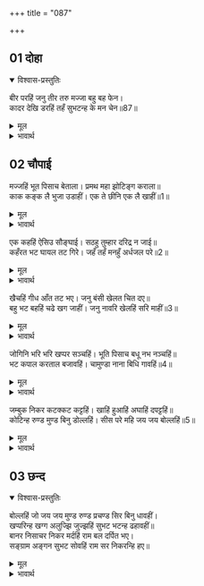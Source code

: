 +++
title = "087"

+++


## 01 दोहा
<details open><summary>विश्वास-प्रस्तुतिः</summary>

बीर परहिं जनु तीर तरु मज्जा बहु बह फेन।  
कादर देखि डरहिं तहँ सुभटन्ह के मन चेन॥87॥  
</details>
<details><summary>मूल</summary>

बीर परहिं जनु तीर तरु मज्जा बहु बह फेन।  
कादर देखि डरहिं तहँ सुभटन्ह के मन चेन॥87॥  
</details>

<details><summary>भावार्थ</summary>

 वीर पृथ्वी पर इस तरह गिर रहे हैं, मानो नदी-किनारे के वृक्ष ढह रहे हों। बहुत सी मज्जा बह रही है, वही फेन है। डरपोक जहाँ इसे देखकर डरते हैं, वहाँ उत्तम योद्धाओं के मन में सुख होता है॥87॥  
</details>

## 02 चौपाई

<div class="audioEmbed"  caption="AIR-वाचनम्" src="https://archive.org/download/rAmcharitmAnas-AIR/EPI-337.mp3"></div>

मज्जहिं भूत पिसाच बेताला। प्रमथ महा झोटिङ्ग कराला॥  
काक कङ्क लै भुजा उडाहीं। एक ते छीनि एक लै खाहीं॥1॥  

<details><summary>मूल</summary>

मज्जहिं भूत पिसाच बेताला। प्रमथ महा झोटिङ्ग कराला॥  
काक कङ्क लै भुजा उडाहीं। एक ते छीनि एक लै खाहीं॥1॥  
</details>

<details><summary>भावार्थ</summary>

भूत, पिशाच और बेताल, बडे-बडे झोण्टों वाले महान्‌ भयङ्कर झोटिङ्ग और प्रमथ (शिवगण) उस नदी में स्नान करते हैं। कौए और चील भुजाएँ लेकर उडते हैं और एक-दूसरे से छीनकर खा जाते हैं॥1॥  
</details>

एक कहहिं ऐसिउ सौङ्घाई। सठहु तुम्हार दरिद्र न जाई॥  
कहँरत भट घायल तट गिरे। जहँ तहँ मनहुँ अर्धजल परे॥2॥  

<details><summary>मूल</summary>

एक कहहिं ऐसिउ सौङ्घाई। सठहु तुम्हार दरिद्र न जाई॥  
कहँरत भट घायल तट गिरे। जहँ तहँ मनहुँ अर्धजल परे॥2॥  
</details>

<details><summary>भावार्थ</summary>

 एक (कोई) कहते हैं, अरे मूर्खों! ऐसी सस्ती (बहुतायत) है, फिर भी तुम्हारी दरिद्रता नहीं जाती? घायल योद्धा तट पर पडे कराह रहे हैं, मानो जहाँ-तहाँ अर्धजल (वे व्यक्ति जो मरने के समय आधे जल में रखे जाते हैं) पडे हों॥2॥  
</details>

खैचहिं गीध आँत तट भए। जनु बंसी खेलत चित दए॥  
बहु भट बहहिं चढे खग जाहीं। जनु नावरि खेलहिं सरि माहीं॥3॥  

<details><summary>मूल</summary>

खैचहिं गीध आँत तट भए। जनु बंसी खेलत चित दए॥  
बहु भट बहहिं चढे खग जाहीं। जनु नावरि खेलहिं सरि माहीं॥3॥  
</details>

<details><summary>भावार्थ</summary>

 गीध आँतें खीञ्च रहे हैं, मानो मछली मार नदी तट पर से चित्त लगाए हुए (ध्यानस्थ होकर) बंसी खेल रहे हों (बंसी से मछली पकड रहे हों)। बहुत से योद्धा बहे जा रहे हैं और पक्षी उन पर चढे चले जा रहे हैं। मानो वे नदी में नावरि (नौका क्रीडा) खेल रहे हों॥3॥  
</details>

जोगिनि भरि भरि खप्पर सञ्चहिं। भूति पिसाच बधू नभ नञ्चहिं॥  
भट कपाल करताल बजावहिं। चामुण्डा नाना बिधि गावहिं॥4॥  

<details><summary>मूल</summary>

जोगिनि भरि भरि खप्पर सञ्चहिं। भूति पिसाच बधू नभ नञ्चहिं॥  
भट कपाल करताल बजावहिं। चामुण्डा नाना बिधि गावहिं॥4॥  
</details>

<details><summary>भावार्थ</summary>

 योगिनियाँ खप्परों में भर-भरकर खून जमा कर रही हैं। भूत-पिशाचों की स्त्रियाँ आकाश में नाच रही हैं। चामुण्डाएँ योद्धाओं की खोपडियों का करताल बजा रही हैं और नाना प्रकार से गा रही हैं॥4॥  
</details>

जम्बुक निकर कटक्कट कट्टहिं। खाहिं हुआहिं अघाहिं दपट्टहिं॥  
कोटिन्ह रुण्ड मुण्ड बिनु डोल्लहिं। सीस परे महि जय जय बोल्लहिं॥5॥  

<details><summary>मूल</summary>

जम्बुक निकर कटक्कट कट्टहिं। खाहिं हुआहिं अघाहिं दपट्टहिं॥  
कोटिन्ह रुण्ड मुण्ड बिनु डोल्लहिं। सीस परे महि जय जय बोल्लहिं॥5॥  
</details>

<details><summary>भावार्थ</summary>

 गीदडों के समूह कट-कट शब्द करते हुए मुरदों को काटते, खाते, हुआँ-हुआँ करते और पेट भर जाने पर एक-दूसरे को डाँटते हैं। करोडों धड बिना सिर के घूम रहे हैं और सिर पृथ्वी पर पडे जय-जय बोल रहे है॥5॥  
</details>



## 03 छन्द
<details open><summary>विश्वास-प्रस्तुतिः</summary>

बोल्लहिं जो जय जय मुण्ड रुण्ड प्रचण्ड सिर बिनु धावहीं।  
खप्परिन्ह खग्ग अलुज्झि जुज्झहिं सुभट भटन्ह ढहावहीं॥  
बानर निसाचर निकर मर्दहिं राम बल दर्पित भए।  
सङ्ग्राम अङ्गन सुभट सोवहिं राम सर निकरन्हि हए॥  
</details>
<details><summary>मूल</summary>

बोल्लहिं जो जय जय मुण्ड रुण्ड प्रचण्ड सिर बिनु धावहीं।  
खप्परिन्ह खग्ग अलुज्झि जुज्झहिं सुभट भटन्ह ढहावहीं॥  
बानर निसाचर निकर मर्दहिं राम बल दर्पित भए।  
सङ्ग्राम अङ्गन सुभट सोवहिं राम सर निकरन्हि हए॥  
</details>

<details><summary>भावार्थ</summary>

मुण्ड (कटे सिर) जय-जय बोल बोलते हैं और प्रचण्ड रुण्ड (धड) बिना सिर के दौडते हैं। पक्षी खोपडियों में उलझ-उलझकर परस्पर लडे मरते हैं, उत्तम योद्धा दूसरे योद्धाओं को ढहा रहे हैं। श्री रामचन्द्रजी बल से दर्पित हुए वानर राक्षसों के झुण्डों को मसले डालते हैं। श्री रामजी के बाण समूहों से मरे हुए योद्धा लडाई के मैदान में सो रहे हैं।  
</details>


